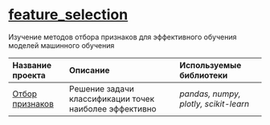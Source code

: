 # [feature_selection](https://github.com/pzuboff/feature_selection/blob/main/)<br/>
Изучение методов отбора признаков для эффективного обучения моделей машинного обучения

| Название проекта | Описание | Используемые библиотеки | 
| :---------------------- | :---------------------- | :---------------------- |
| [Отбор признаков](https://github.com/pzuboff/feature_selection/blob/main/feature_selection.ipynb) | Решение задачи классификации точек наиболее эффективно | *pandas, numpy, plotly, scikit-learn* |
